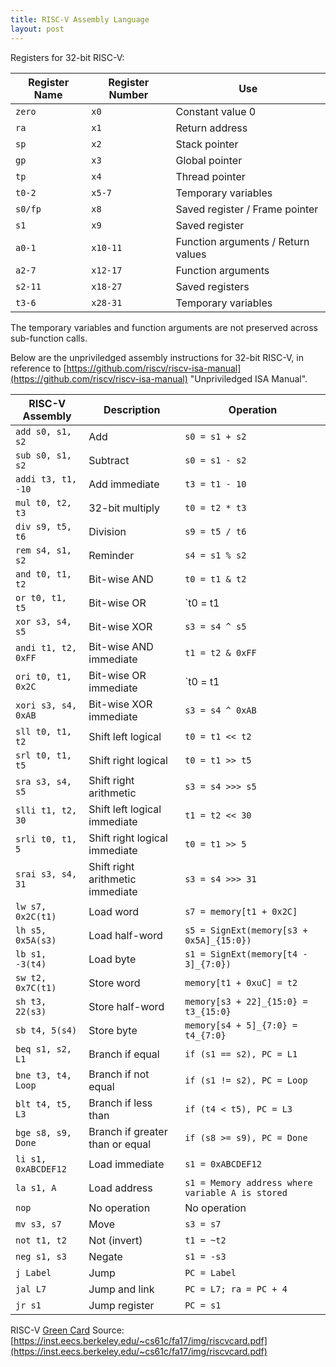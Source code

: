 ```yaml
---
title: RISC-V Assembly Language
layout: post
---
```


Registers for 32-bit RISC-V:

| Register Name   | Register Number   |            Use               |
| --------------- | ----------------- | ---------------------------- |
| `zero`          | `x0`              | Constant value 0             |
| `ra`            | `x1`              | Return address               |
| `sp`            | `x2`              | Stack pointer                |
| `gp`            | `x3`              | Global pointer               |
| `tp`            | `x4`              | Thread pointer               |
| `t0-2`          | `x5-7`            | Temporary variables          |
| `s0/fp`         | `x8`              | Saved register / Frame pointer |
| `s1`            | `x9`              | Saved register               |
| `a0-1`          | `x10-11`          | Function arguments / Return values |
| `a2-7`          | `x12-17`          | Function arguments           |
| `s2-11`         | `x18-27`          | Saved registers              |
| `t3-6`          | `x28-31`          | Temporary variables          |

The temporary variables and function arguments are not preserved across sub-function calls.

Below are the unpriviledged assembly instructions for 32-bit RISC-V, in reference to [https://github.com/riscv/riscv-isa-manual](https://github.com/riscv/riscv-isa-manual) "Unpriviledged ISA Manual".

|  RISC-V Assembly      |  Description         |    Operation        |
| --------------------- | -------------------- | ------------------- |
| `add s0, s1, s2`      | Add                  | `s0 = s1 + s2`      |
| `sub s0, s1, s2`      | Subtract             | `s0 = s1 - s2`      |
| `addi t3, t1, -10`    | Add immediate        | `t3 = t1 - 10`      |
| `mul t0, t2, t3`      | 32-bit multiply      | `t0 = t2 * t3`      |
| `div s9, t5, t6`      | Division             | `s9 = t5 / t6`      |
| `rem s4, s1, s2`      | Reminder             | `s4 = s1 % s2`      |
| `and t0, t1, t2`      | Bit-wise AND         | `t0 = t1 & t2`      |
| `or t0, t1, t5`       | Bit-wise OR          | `t0 = t1 | t5`      |
| `xor s3, s4, s5`      | Bit-wise XOR         | `s3 = s4 ^ s5`      |
| `andi t1, t2, 0xFF`   | Bit-wise AND immediate | `t1 = t2 & 0xFF`  |
| `ori t0, t1, 0x2C`    | Bit-wise OR immediate | `t0 = t1 | 0x2C`   |
| `xori s3, s4, 0xAB`   | Bit-wise XOR immediate | `s3 = s4 ^ 0xAB`  |
| `sll t0, t1, t2`      | Shift left logical   | `t0 = t1 << t2`     |
| `srl t0, t1, t5`      | Shift right logical  | `t0 = t1 >> t5`     |
| `sra s3, s4, s5`      | Shift right arithmetic | `s3 = s4 >>> s5`  |
| `slli t1, t2, 30`     | Shift left logical immediate | `t1 = t2 << 30` |
| `srli t0, t1, 5`      | Shift right logical immediate | `t0 = t1 >> 5` |
| `srai s3, s4, 31`     | Shift right arithmetic immediate | `s3 = s4 >>> 31` |
| `lw s7, 0x2C(t1)`     | Load word            | `s7 = memory[t1 + 0x2C]` |
| `lh s5, 0x5A(s3)`     | Load half-word       | `s5 = SignExt(memory[s3 + 0x5A]_{15:0})` |
| `lb s1, -3(t4)`       | Load byte            | `s1 = SignExt(memory[t4 - 3]_{7:0})` |
| `sw t2, 0x7C(t1)`     | Store word           | `memory[t1 + 0xuC] = t2` |
| `sh t3, 22(s3)`       | Store half-word      | `memory[s3 + 22]_{15:0} = t3_{15:0}` |
| `sb t4, 5(s4)`        | Store byte           | `memory[s4 + 5]_{7:0} = t4_{7:0}` |
| `beq s1, s2, L1`      | Branch if equal      | `if (s1 == s2), PC = L1` |
| `bne t3, t4, Loop`    | Branch if not equal  | `if (s1 != s2), PC = Loop` |
| `blt t4, t5, L3`      | Branch if less than  | `if (t4 < t5), PC = L3` |
| `bge s8, s9, Done`    | Branch if greater than or equal | `if (s8 >= s9), PC = Done` |
| `li s1, 0xABCDEF12`   | Load immediate       | `s1 = 0xABCDEF12`    |
| `la s1, A`            | Load address         | `s1 = Memory address where variable A is stored` |
| `nop`                 | No operation         | No operation         |
| `mv s3, s7`           | Move                 | `s3 = s7`            |
| `not t1, t2`          | Not (invert)         | `t1 = ~t2`           |
| `neg s1, s3`          | Negate               | `s1 = -s3`           |
| `j Label`             | Jump                 | `PC = Label`         |
| `jal L7`              | Jump and link        | `PC = L7; ra = PC + 4` |
| `jr s1`               | Jump register        | `PC = s1`            |

RISC-V [Green Card](/assets/riscvcard.pdf)
Source: [https://inst.eecs.berkeley.edu/~cs61c/fa17/img/riscvcard.pdf](https://inst.eecs.berkeley.edu/~cs61c/fa17/img/riscvcard.pdf)

